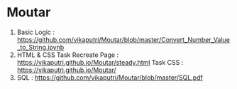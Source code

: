 # Moutar

1. Basic Logic : https://github.com/vikaputri/Moutar/blob/master/Convert_Number_Value_to_String.ipynb
2. HTML & CSS
Task Recreate Page : https://vikaputri.github.io/Moutar/steady.html
Task CSS : https://vikaputri.github.io/Moutar/
4. SQL : https://github.com/vikaputri/Moutar/blob/master/SQL.pdf
